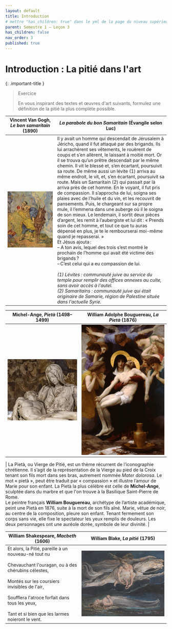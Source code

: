 ```yaml
---
layout: default
title: Introduction
# mettre "has_children: true" dans le yml de la page du niveau supérieur
parent: Semestre 1 – Leçon 3
has_children: false
nav_order: 3
published: true
---
```

# Introduction : La pitié dans l'art


{: .important-title }
> Exercice
>
>En vous inspirant des textes et œuvres d'art suivants, formulez une définition de la pitié la plus complète possible.


| Vincent Van Gogh, *Le bon samaritain* (1890)                 | *La parabole du bon Samaritain* (Évangile selon Luc)         |
| ------------------------------------------------------------ | ------------------------------------------------------------ |
| <img src="../../assets/img/vangogh.png" style="zoom:200%;" /> | Il y avait un homme qui descendait de Jérusalem à Jéricho, quand il fut attaqué par des brigands. Ils lui arrachèrent ses vêtements, le rouèrent de coups et s’en allèrent, le laissant à moitié mort.  Or il se trouva qu’un prêtre descendait par le même chemin. Il vit le blessé et, s’en écartant, poursuivit sa route.  De même aussi un lévite (1) arriva au même endroit, le vit, et, s’en écartant, poursuivit sa route. Mais un Samaritain (2) qui passait par là arriva près de cet homme. En le voyant, il fut pris de compassion. Il s’approcha de lui, soigna ses plaies avec de l’huile et du vin, et les recouvrit de pansements. Puis, le chargeant sur sa propre mule, il l’emmena dans une auberge où il le soigna de son mieux. Le lendemain, il sortit deux pièces d’argent, les remit à l’aubergiste et lui dit : « Prends soin de cet homme, et tout ce que tu auras dépensé en plus, je te le rembourserai moi-même quand je repasserai. »<br/>Et Jésus ajouta : <br />– A ton avis, lequel des trois s’est montré le prochain de l’homme qui avait été victime des brigands ?<br/>– C’est celui qui a eu compassion de lui. <br/><br/> *(1) Lévites : communauté juive au service du temple pour remplir des offices annexes au culte, sans avoir accès à l'autel.<br/>(2) Samaritains : communauté juive qui était originaire de Samarie, région de Palestine située dans l'actuelle Syrie.* |



| Michel-Ange, *Pietà* (1498–1499)   |  William Adolphe Bouguereau, *La Pietà* (1876)     |
| -------------------------------  | ------------------------------- |
| <img src="../../assets/img/michel-ange.jpg" style="zoom:80%;" /> | <img src="../../assets/img/bouguereau.jpeg" style="zoom:150%;" /> |

| La Pietà, ou Vierge de Pitié, est un thème récurrent de l’iconographie chrétienne. Il s’agit de la représentation de la Vierge au pied de la Croix tenant son fils mort dans ses bras, autrement nommée *Mater dolorosa*. Le mot « pietà », peut être traduit par « compassion » et illustre l’amour de Marie pour son enfant. La Pietà la plus célèbre est celle de **Michel-Ange**, sculptée dans du marbre et que l'on trouve à la Basilique Saint-Pierre de Rome.<br />Le peintre français **William Bouguereau**, archétype de l’artiste académique, peint une Pietà en 1876, suite à la mort de son fils aîné. Marie, vêtue de noir, au centre de la composition, pleure son enfant. Tenant fermement son corps sans vie, elle fixe le spectateur les yeux remplis de douleurs. Les deux personnages ont une auréole dorée, symbole de leur divinité. |

| William Shakespeare, *Macbeth* (1606)  | William Blake, *La pitié* (1795)    |
| --------------------- | -------------------------- |
| Et alors, la Pitié, pareille à un nouveau-né tout nu<br/><br/>Chevauchant l'ouragan, ou à des chérubins célestes,<br/><br/>Montés sur les coursiers invisibles de l'air,<br/><br/>Soufflera l'atroce forfait dans tous les yeux,<br/><br/>Tant et si bien que les larmes noieront le vent. | <img src="../../assets/img/blake.jpeg" style="zoom:60%;" /> |